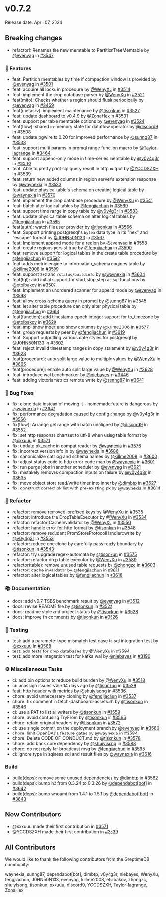 # v0.7.2

Release date: April 07, 2024

## Breaking changes

* refactor!: Renames the new memtable to PartitionTreeMemtable by [@evenyag](https://github.com/evenyag) in [#3547](https://github.com/GreptimeTeam/greptimedb/pull/3547)

### 🚀 Features

* feat: Partition memtables by time if compaction window is provided by [@evenyag](https://github.com/evenyag) in [#3501](https://github.com/GreptimeTeam/greptimedb/pull/3501)
* feat: acquire all locks in procedure  by [@WenyXu](https://github.com/WenyXu) in [#3514](https://github.com/GreptimeTeam/greptimedb/pull/3514)
* feat: implement the drop database parser by [@WenyXu](https://github.com/WenyXu) in [#3521](https://github.com/GreptimeTeam/greptimedb/pull/3521)
* feat(mito): Checks whether a region should flush periodically by [@evenyag](https://github.com/evenyag) in [#3459](https://github.com/GreptimeTeam/greptimedb/pull/3459)
* feat(metasrv): implement maintenance by [@tisonkun](https://github.com/tisonkun) in [#3527](https://github.com/GreptimeTeam/greptimedb/pull/3527)
* feat: update dashboard to v0.4.9 by [@ZonaHex](https://github.com/ZonaHex) in [#3531](https://github.com/GreptimeTeam/greptimedb/pull/3531)
* feat: support per table memtable options by [@evenyag](https://github.com/evenyag) in [#3524](https://github.com/GreptimeTeam/greptimedb/pull/3524)
* feat(flow): shared in-memory state for dataflow operator  by [@discord9](https://github.com/discord9) in [#3508](https://github.com/GreptimeTeam/greptimedb/pull/3508)
* feat: update pgwire to 0.20 for improved performance by [@sunng87](https://github.com/sunng87) in [#3538](https://github.com/GreptimeTeam/greptimedb/pull/3538)
* feat: support multi params in promql range function macro by [@Taylor-lagrange](https://github.com/Taylor-lagrange) in [#3464](https://github.com/GreptimeTeam/greptimedb/pull/3464)
* feat: support append-only mode in time-series memtable by [@v0y4g3r](https://github.com/v0y4g3r) in [#3540](https://github.com/GreptimeTeam/greptimedb/pull/3540)
* feat: Able to pretty print sql query result in http output by [@YCCDSZXH](https://github.com/YCCDSZXH) in [#3539](https://github.com/GreptimeTeam/greptimedb/pull/3539)
* feat: return new added columns in region server's extension response by [@waynexia](https://github.com/waynexia) in [#3533](https://github.com/GreptimeTeam/greptimedb/pull/3533)
* feat: update physical table's schema on creating logical table by [@waynexia](https://github.com/waynexia) in [#3570](https://github.com/GreptimeTeam/greptimedb/pull/3570)
* feat: implement the drop database procedure by [@WenyXu](https://github.com/WenyXu) in [#3541](https://github.com/GreptimeTeam/greptimedb/pull/3541)
* feat: batch alter logical tables by [@fengjiachun](https://github.com/fengjiachun) in [#3569](https://github.com/GreptimeTeam/greptimedb/pull/3569)
* feat: support time range in copy table by [@v0y4g3r](https://github.com/v0y4g3r) in [#3583](https://github.com/GreptimeTeam/greptimedb/pull/3583)
* feat: update physical table schema on alter logical tables by [@fengjiachun](https://github.com/fengjiachun) in [#3585](https://github.com/GreptimeTeam/greptimedb/pull/3585)
* feat(auth): watch file user provider by [@tisonkun](https://github.com/tisonkun) in [#3566](https://github.com/GreptimeTeam/greptimedb/pull/3566)
* feat: Support printing postgresql's `bytea` data type in its "hex" and "escape" format by [@J0HN50N133](https://github.com/J0HN50N133) in [#3567](https://github.com/GreptimeTeam/greptimedb/pull/3567)
* feat: Implement append mode for a region by [@evenyag](https://github.com/evenyag) in [#3558](https://github.com/GreptimeTeam/greptimedb/pull/3558)
* feat: create regions persist true by [@fengjiachun](https://github.com/fengjiachun) in [#3590](https://github.com/GreptimeTeam/greptimedb/pull/3590)
* feat: remove support for logical tables in the create table procedure by [@fengjiachun](https://github.com/fengjiachun) in [#3592](https://github.com/GreptimeTeam/greptimedb/pull/3592)
* feat: adds metric engine to information_schema engines table by [@killme2008](https://github.com/killme2008) in [#3599](https://github.com/GreptimeTeam/greptimedb/pull/3599)
* feat: support `2+2` and `/status/buildinfo` by [@waynexia](https://github.com/waynexia) in [#3604](https://github.com/GreptimeTeam/greptimedb/pull/3604)
* feat(tql): add initial support for start,stop,step as sql functions by [@etolbakov](https://github.com/etolbakov) in [#3507](https://github.com/GreptimeTeam/greptimedb/pull/3507)
* feat: Implement an unordered scanner for append mode by [@evenyag](https://github.com/evenyag) in [#3598](https://github.com/GreptimeTeam/greptimedb/pull/3598)
* feat: allow cross-schema query in promql by [@sunng87](https://github.com/sunng87) in [#3545](https://github.com/GreptimeTeam/greptimedb/pull/3545)
* feat: let alter table procedure can only alter physical table by [@fengjiachun](https://github.com/fengjiachun) in [#3613](https://github.com/GreptimeTeam/greptimedb/pull/3613)
* feat(function): add timestamp epoch integer support for to_timezone by [@etolbakov](https://github.com/etolbakov) in [#3620](https://github.com/GreptimeTeam/greptimedb/pull/3620)
* feat: impl show index and show columns by [@killme2008](https://github.com/killme2008) in [#3577](https://github.com/GreptimeTeam/greptimedb/pull/3577)
* feat: group requests by peer by [@fengjiachun](https://github.com/fengjiachun) in [#3619](https://github.com/GreptimeTeam/greptimedb/pull/3619)
* feat: Support outputting various date styles for postgresql by [@J0HN50N133](https://github.com/J0HN50N133) in [#3602](https://github.com/GreptimeTeam/greptimedb/pull/3602)
* feat: reject invalid timestamp ranges in copy statement by [@v0y4g3r](https://github.com/v0y4g3r) in [#3623](https://github.com/GreptimeTeam/greptimedb/pull/3623)
* feat(procedure): auto split large value to multiple values by [@WenyXu](https://github.com/WenyXu) in [#3605](https://github.com/GreptimeTeam/greptimedb/pull/3605)
* feat(procedure): enable auto split large value by [@WenyXu](https://github.com/WenyXu) in [#3628](https://github.com/GreptimeTeam/greptimedb/pull/3628)
* feat: introduce wal benchmarker by [@niebayes](https://github.com/niebayes) in [#3446](https://github.com/GreptimeTeam/greptimedb/pull/3446)
* feat: adding victoriametrics remote write by [@sunng87](https://github.com/sunng87) in [#3641](https://github.com/GreptimeTeam/greptimedb/pull/3641)

### 🐛 Bug Fixes

* fix: clone data instead of moving it - homemade future is dangerous by [@waynexia](https://github.com/waynexia) in [#3542](https://github.com/GreptimeTeam/greptimedb/pull/3542)
* fix: performance degradation caused by config change by [@v0y4g3r](https://github.com/v0y4g3r) in [#3556](https://github.com/GreptimeTeam/greptimedb/pull/3556)
* fix(flow): Arrange get range with batch unaligned by [@discord9](https://github.com/discord9) in [#3552](https://github.com/GreptimeTeam/greptimedb/pull/3552)
* fix: set http response chartset to utf-8 when using table format by [@xxxuuu](https://github.com/xxxuuu) in [#3571](https://github.com/GreptimeTeam/greptimedb/pull/3571)
* fix: update pk_cache in compat reader  by [@waynexia](https://github.com/waynexia) in [#3576](https://github.com/GreptimeTeam/greptimedb/pull/3576)
* fix: incorrect version info in by [@waynexia](https://github.com/waynexia) in [#3586](https://github.com/GreptimeTeam/greptimedb/pull/3586)
* fix: canonicalize catalog and schema names by [@killme2008](https://github.com/killme2008) in [#3600](https://github.com/GreptimeTeam/greptimedb/pull/3600)
* fix: adjust status code to http error code map by [@waynexia](https://github.com/waynexia) in [#3601](https://github.com/GreptimeTeam/greptimedb/pull/3601)
* fix: run purge jobs in another scheduler by [@evenyag](https://github.com/evenyag) in [#3621](https://github.com/GreptimeTeam/greptimedb/pull/3621)
* fix: mistakely removes compaction inputs on failure by [@v0y4g3r](https://github.com/v0y4g3r) in [#3635](https://github.com/GreptimeTeam/greptimedb/pull/3635)
* fix: move object store read/write timer into inner by [@dimbtp](https://github.com/dimbtp) in [#3627](https://github.com/GreptimeTeam/greptimedb/pull/3627)
* fix: construct correct pk list with pre-existing pk by [@waynexia](https://github.com/waynexia) in [#3614](https://github.com/GreptimeTeam/greptimedb/pull/3614)

### 🚜 Refactor

* refactor: remove removed-prefixed keys by [@WenyXu](https://github.com/WenyXu) in [#3535](https://github.com/GreptimeTeam/greptimedb/pull/3535)
* refactor: introduce the DropTableExecutor by [@WenyXu](https://github.com/WenyXu) in [#3534](https://github.com/GreptimeTeam/greptimedb/pull/3534)
* refactor: refactor CacheInvalidator by [@WenyXu](https://github.com/WenyXu) in [#3550](https://github.com/GreptimeTeam/greptimedb/pull/3550)
* refactor: handle error for http format by [@tisonkun](https://github.com/tisonkun) in [#3548](https://github.com/GreptimeTeam/greptimedb/pull/3548)
* refactor: remove redudant PromStoreProtocolHandler::write  by [@v0y4g3r](https://github.com/v0y4g3r) in [#3553](https://github.com/GreptimeTeam/greptimedb/pull/3553)
* refactor: reduce one clone by carefully pass ready boundary by [@tisonkun](https://github.com/tisonkun) in [#3543](https://github.com/GreptimeTeam/greptimedb/pull/3543)
* refactor: try upgrade regex-automata by [@tisonkun](https://github.com/tisonkun) in [#3575](https://github.com/GreptimeTeam/greptimedb/pull/3575)
* refactor: refactor drop table executor by [@WenyXu](https://github.com/WenyXu) in [#3589](https://github.com/GreptimeTeam/greptimedb/pull/3589)
* refactor(table): remove unused table requests by [@zhongzc](https://github.com/zhongzc) in [#3603](https://github.com/GreptimeTeam/greptimedb/pull/3603)
* refactor: cache invalidator by [@fengjiachun](https://github.com/fengjiachun) in [#3611](https://github.com/GreptimeTeam/greptimedb/pull/3611)
* refactor: alter logical tables by [@fengjiachun](https://github.com/fengjiachun) in [#3618](https://github.com/GreptimeTeam/greptimedb/pull/3618)

### 📚 Documentation

* docs: add v0.7 TSBS benchmark result by [@evenyag](https://github.com/evenyag) in [#3512](https://github.com/GreptimeTeam/greptimedb/pull/3512)
* docs: revise README file by [@tisonkun](https://github.com/tisonkun) in [#3522](https://github.com/GreptimeTeam/greptimedb/pull/3522)
* docs: readme style and project status by [@tisonkun](https://github.com/tisonkun) in [#3528](https://github.com/GreptimeTeam/greptimedb/pull/3528)
* docs: improve fn comments by [@tisonkun](https://github.com/tisonkun) in [#3526](https://github.com/GreptimeTeam/greptimedb/pull/3526)

### 🧪 Testing

* test: add a parameter type mismatch test case to sql integration test by [@xxxuuu](https://github.com/xxxuuu) in [#3568](https://github.com/GreptimeTeam/greptimedb/pull/3568)
* test: add tests for drop databases by [@WenyXu](https://github.com/WenyXu) in [#3594](https://github.com/GreptimeTeam/greptimedb/pull/3594)
* test: add more integration test for kafka wal by [@niebayes](https://github.com/niebayes) in [#3190](https://github.com/GreptimeTeam/greptimedb/pull/3190)

### ⚙️ Miscellaneous Tasks

* ci: add bin options to reduce build burden by [@WenyXu](https://github.com/WenyXu) in [#3518](https://github.com/GreptimeTeam/greptimedb/pull/3518)
* ci: unassign issues stale 14 days ago by [@tisonkun](https://github.com/tisonkun) in [#3529](https://github.com/GreptimeTeam/greptimedb/pull/3529)
* feat: http header with metrics by [@shuiyisong](https://github.com/shuiyisong) in [#3536](https://github.com/GreptimeTeam/greptimedb/pull/3536)
* chore: avoid unnecessary cloning by [@fengjiachun](https://github.com/fengjiachun) in [#3537](https://github.com/GreptimeTeam/greptimedb/pull/3537)
* chore: fix comment in fetch-dashboard-assets.sh by [@tisonkun](https://github.com/tisonkun) in [#3546](https://github.com/GreptimeTeam/greptimedb/pull/3546)
* ci: use a PAT to list all writers by [@tisonkun](https://github.com/tisonkun) in [#3559](https://github.com/GreptimeTeam/greptimedb/pull/3559)
* chore: avoid confusing TryFrom by [@tisonkun](https://github.com/tisonkun) in [#3565](https://github.com/GreptimeTeam/greptimedb/pull/3565)
* chore: retain original headers by [@tisonkun](https://github.com/tisonkun) in [#3572](https://github.com/GreptimeTeam/greptimedb/pull/3572)
* ci: use single commit on the deployment branch by [@evenyag](https://github.com/evenyag) in [#3580](https://github.com/GreptimeTeam/greptimedb/pull/3580)
* chore: limit OpenDAL's feature gates by [@waynexia](https://github.com/waynexia) in [#3584](https://github.com/GreptimeTeam/greptimedb/pull/3584)
* chore: Delete CODE_OF_CONDUCT.md by [@tisonkun](https://github.com/tisonkun) in [#3578](https://github.com/GreptimeTeam/greptimedb/pull/3578)
* chore: add back core dependency by [@shuiyisong](https://github.com/shuiyisong) in [#3588](https://github.com/GreptimeTeam/greptimedb/pull/3588)
* chore: do not reply for broadcast msg by [@fengjiachun](https://github.com/fengjiachun) in [#3595](https://github.com/GreptimeTeam/greptimedb/pull/3595)
* ci: ignore type in sqlness sql and result files by [@waynexia](https://github.com/waynexia) in [#3616](https://github.com/GreptimeTeam/greptimedb/pull/3616)

### Build

* build(deps): remove some unused dependencies by [@dimbtp](https://github.com/dimbtp) in [#3582](https://github.com/GreptimeTeam/greptimedb/pull/3582)
* build(deps): bump h2 from 0.3.24 to 0.3.26 by [@dependabot[bot]](https://github.com/dependabot[bot]) in [#3642](https://github.com/GreptimeTeam/greptimedb/pull/3642)
* build(deps): bump whoami from 1.4.1 to 1.5.1 by [@dependabot[bot]](https://github.com/dependabot[bot]) in [#3643](https://github.com/GreptimeTeam/greptimedb/pull/3643)

## New Contributors

* @xxxuuu made their first contribution in [#3571](https://github.com/GreptimeTeam/greptimedb/pull/3571)
* @YCCDSZXH made their first contribution in [#3539](https://github.com/GreptimeTeam/greptimedb/pull/3539)

## All Contributors

We would like to thank the following contributors from the GreptimeDB community:

waynexia, sunng87, dependabot[bot], dimbtp, v0y4g3r, niebayes, WenyXu, fengjiachun, J0HN50N133, evenyag, killme2008, etolbakov, zhongzc, shuiyisong, tisonkun, xxxuuu, discord9, YCCDSZXH, Taylor-lagrange, ZonaHex

